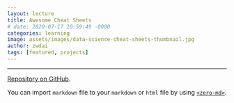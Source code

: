 ```yaml
---
layout: lecture
title: Awesome Cheat Sheets
# date: 2020-07-17 10:59:49 -0000
categories: learning
image: assets/images/data-science-cheat-sheets-thumbnail.jpg
author: zwdai
tags: [featured, projects]
---
```


<!-- # test name -->

<!-- Lightweight client-side loader that feature-detects and load polyfills only when necessary -->
<!-- <script src="https://cdn.jsdelivr.net/npm/@webcomponents/webcomponentsjs@2/webcomponents-loader.min.js"></script> -->

<!-- Load the element definition -->
<script type="module" src="https://cdn.jsdelivr.net/gh/zerodevx/zero-md@2/dist/zero-md.min.js"></script>

<!-- Simply set the `src` attribute to your MD file and win -->
<zero-md
    src="https://raw.githubusercontent.com/dull-bird/awesome-cheat-sheets/master/README.md">
    <template>
        <!-- Load external stylesheets with a `<link rel="stylesheet">` tag -->
        <link rel="stylesheet" href="https://ullday-irdbay.github.io/static/css/main.css">
        <link rel="stylesheet" href="https://ullday-irdbay.github.io/static/css/syntax.css">
        <!-- <link rel="stylesheet" href="highlight-styles.css"> -->
  </template>
</zero-md>

---

[Repository on GitHub](https://github.com/dull-bird/awesome-cheat-sheets).

You can import `markdown` file to your `markdown` or `html` file by using [`<zero-md>`](https://zerodevx.github.io/zero-md/).
